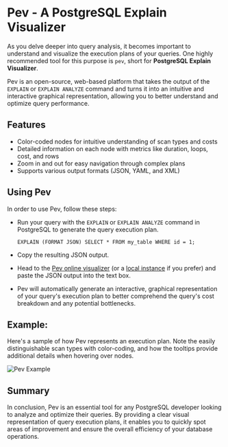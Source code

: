 # Pev - A PostgreSQL Explain Visualizer

As you delve deeper into query analysis, it becomes important to understand and visualize the execution plans of your queries. One highly recommended tool for this purpose is `pev`, short for **PostgreSQL Explain Visualizer**.

Pev is an open-source, web-based platform that takes the output of the `EXPLAIN` or `EXPLAIN ANALYZE` command and turns it into an intuitive and interactive graphical representation, allowing you to better understand and optimize query performance.

## Features
- Color-coded nodes for intuitive understanding of scan types and costs
- Detailed information on each node with metrics like duration, loops, cost, and rows
- Zoom in and out for easy navigation through complex plans
- Supports various output formats (JSON, YAML, and XML)

## Using Pev

In order to use Pev, follow these steps:

- Run your query with the `EXPLAIN` or `EXPLAIN ANALYZE` command in PostgreSQL to generate the query execution plan.
   
   ```
   EXPLAIN (FORMAT JSON) SELECT * FROM my_table WHERE id = 1;
   ```

- Copy the resulting JSON output.

- Head to the [Pev online visualizer](https://tatiyants.com/pev/) (or a [local instance](https://github.com/AlexTatiyants/pev) if you prefer) and paste the JSON output into the text box.

- Pev will automatically generate an interactive, graphical representation of your query's execution plan to better comprehend the query's cost breakdown and any potential bottlenecks.

## Example:

Here's a sample of how Pev represents an execution plan. Note the easily distinguishable scan types with color-coding, and how the tooltips provide additional details when hovering over nodes.

![Pev Example](https://tatiyants.com/pev/img/tooltip.png)

## Summary

In conclusion, Pev is an essential tool for any PostgreSQL developer looking to analyze and optimize their queries. By providing a clear visual representation of query execution plans, it enables you to quickly spot areas of improvement and ensure the overall efficiency of your database operations.